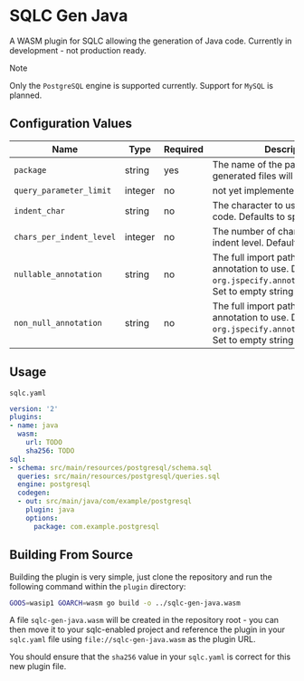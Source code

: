 # SQLC Gen Java

A WASM plugin for SQLC allowing the generation of Java code. Currently in development - not production ready.

> [!NOTE]
> Only the `PostgreSQL` engine is supported currently. Support for `MySQL` is planned.
 
## Configuration Values

| Name                     | Type    | Required | Description                                                                                                                              |
|--------------------------|---------|----------|------------------------------------------------------------------------------------------------------------------------------------------|
| `package`                | string  | yes      | The name of the package where the generated files will be located                                                                        |
| `query_parameter_limit`  | integer | no       | not yet implemented                                                                                                                      |
| `indent_char`            | string  | no       | The character to use to indent the code. Defaults to space `" "`                                                                         |
| `chars_per_indent_level` | integer | no       | The number of characters per indent level. Defaults to `4`                                                                               |
| `nullable_annotation`    | string  | no       | The full import path for the nullable annotation to use. Defaults to `org.jspecify.annotations.Nullable`. Set to empty string to disable |
| `non_null_annotation`    | string  | no       | The full import path for the nonnull annotation to use. Defaults to `org.jspecify.annotations.NonNull`. Set to empty string to disable   |

## Usage

`sqlc.yaml`
```yaml
version: '2'
plugins:
- name: java
  wasm:
    url: TODO
    sha256: TODO
sql:
- schema: src/main/resources/postgresql/schema.sql
  queries: src/main/resources/postgresql/queries.sql
  engine: postgresql
  codegen:
  - out: src/main/java/com/example/postgresql
    plugin: java
    options:
      package: com.example.postgresql
```

## Building From Source

Building the plugin is very simple, just clone the repository and run the following command within the `plugin` directory:
```bash
GOOS=wasip1 GOARCH=wasm go build -o ../sqlc-gen-java.wasm
```

A file `sqlc-gen-java.wasm` will be created in the repository root - you can then move it to your sqlc-enabled project
and reference the plugin in your `sqlc.yaml` file using `file://sqlc-gen-java.wasm` as the plugin URL.

You should ensure that the `sha256` value in your `sqlc.yaml` is correct for this new plugin file.
